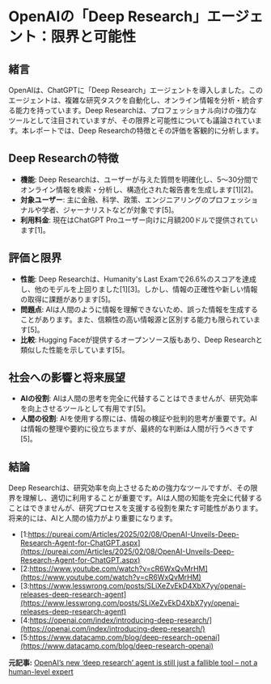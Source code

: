 # OpenAIの「Deep Research」エージェント：限界と可能性

## 緒言

OpenAIは、ChatGPTに「Deep Research」エージェントを導入しました。このエージェントは、複雑な研究タスクを自動化し、オンライン情報を分析・統合する能力を持っています。Deep Researchは、プロフェッショナル向けの強力なツールとして注目されていますが、その限界と可能性についても議論されています。本レポートでは、Deep Researchの特徴とその評価を客観的に分析します。

## Deep Researchの特徴

- **機能**: Deep Researchは、ユーザーが与えた質問を明確化し、5〜30分間でオンライン情報を検索・分析し、構造化された報告書を生成します[1][2]。
- **対象ユーザー**: 主に金融、科学、政策、エンジニアリングのプロフェッショナルや学者、ジャーナリストなどが対象です[5]。
- **利用料金**: 現在はChatGPT Proユーザー向けに月額200ドルで提供されています[1]。

## 評価と限界

- **性能**: Deep Researchは、Humanity's Last Examで26.6%のスコアを達成し、他のモデルを上回りました[1][3]。しかし、情報の正確性や新しい情報の取得に課題があります[5]。
- **問題点**: AIは人間のように情報を理解できないため、誤った情報を生成することがあります。また、信頼性の高い情報源と区別する能力も限られています[5]。
- **比較**: Hugging Faceが提供するオープンソース版もあり、Deep Researchと類似した性能を示しています[5]。

## 社会への影響と将来展望

- **AIの役割**: AIは人間の思考を完全に代替することはできませんが、研究効率を向上させるツールとして有用です[5]。
- **人間の役割**: AIを使用する際には、情報の検証や批判的思考が重要です。AIは情報の整理や要約に役立ちますが、最終的な判断は人間が行うべきです[5]。

## 結論

Deep Researchは、研究効率を向上させるための強力なツールですが、その限界を理解し、適切に利用することが重要です。AIは人間の知能を完全に代替することはできませんが、研究プロセスを支援する役割を果たす可能性があります。将来的には、AIと人間の協力がより重要になります。
- [1:https://pureai.com/Articles/2025/02/08/OpenAI-Unveils-Deep-Research-Agent-for-ChatGPT.aspx](https://pureai.com/Articles/2025/02/08/OpenAI-Unveils-Deep-Research-Agent-for-ChatGPT.aspx)
- [2:https://www.youtube.com/watch?v=cR6WxQvMrHM](https://www.youtube.com/watch?v=cR6WxQvMrHM)
- [3:https://www.lesswrong.com/posts/SLiXeZvEkD4XbX7yy/openai-releases-deep-research-agent](https://www.lesswrong.com/posts/SLiXeZvEkD4XbX7yy/openai-releases-deep-research-agent)
- [4:https://openai.com/index/introducing-deep-research/](https://openai.com/index/introducing-deep-research/)
- [5:https://www.datacamp.com/blog/deep-research-openai](https://www.datacamp.com/blog/deep-research-openai)


**元記事:** [OpenAI’s new ‘deep research’ agent is still just a fallible tool – not a human-level expert](https://theconversation.com/openais-new-deep-research-agent-is-still-just-a-fallible-tool-not-a-human-level-expert-249496)